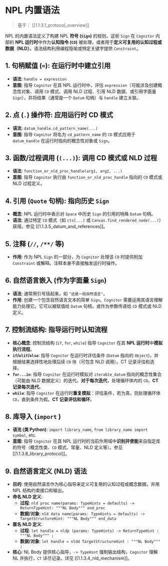 # NPL 内置语法

> 基于： [[1.1.3.1_protocol_overview]]

NPL 的内置语法定义了构建 NPL **符号 (`Sign`)** 的规则，这些 `Sign` 在 `Cognitor` 内部的 **NPL 运行时**中作为**认知指令 (`CD`)** 被处理，或者用于**定义可复用的认知过程或数据（NLD）**。语法结构利用编程隐喻或特定关键字提供 `Constraint`。

## 1. 句柄赋值 (`=`): 在运行时中建立引用

* **语法**: `handle = expression`
* **意图**: 指导 `Cognitor` 在其 NPL 运行时中，评估 `expression`（可能涉及创建概念性对象、调用 `CD` 模式、调用 NLD 过程、引用 NLD 数据、或引用字面量 `Sign`），并将结果（通常是一个 `Datum` 句柄）与 `handle` 建立关联。

## 2. 点 (`.`) 操作符: 应用运行时 CD 模式

* **语法**: `datum_handle.cd_pattern_name(...)`
* **意图**: 指导 `Cognitor` 将名为 `cd_pattern_name` 的 `CD` 模式应用于 `datum_handle` 在运行时指向的概念性对象或 `Sign`。

## 3. 函数/过程调用 (`(...)`): 调用 CD 模式或 NLD 过程

* **语法**: `function_or_nld_proc_handle(arg1, arg2, ...)`
* **意图**: 指导 `Cognitor` 执行由 `function_or_nld_proc_handle` 指向的 `CD` 模式或 NLD 过程定义。

## 4. 引用 (`Quote` 句柄): 指向历史 `Sign`

* **概念**: NPL 运行时中表示对 `Space` 中历史 `Sign` 的引用的特殊 `Datum` 句柄。
* **语法**: 通过特定 `CD` 模式（如 `cts[...]` 或 `Canvas.find_rendered_node(...)`）获得。参见 [[1.1.3.5_datum_and_references]]。

## 5. 注释 (`//`, `/**/` 等)

* **作用**: 作为 NPL `Sign` 的一部分，为 `Cognitor` 处理该 `CD` 时提供附加 `Constraint` 或解释。注释本身不直接触发运行时操作。

## 6. 自然语言嵌入 (作为字面量 `Sign`)

* **语法**: 通常用引号括起来，如 `"这是一段自然语言"`。
* **作用**: 创建一个包含自然语言文本的简单 `Sign`。`Cognitor` 需要运用其语言理解能力处理它。它可以被赋值给 `Datum` 句柄，或作为参数传递给 `CD` 模式或 NLD 定义。

## 7. 控制流结构: 指导运行时认知流程

* **核心概念**: 控制流结构 (`if`, `for`, `while`) 指导 `Cognitor` 在其 **NPL 运行时**中**模拟执行流程**。
* **`if`/`elif`/`else`**: 指导 `Cognitor` 在运行时评估条件 (`Datum` 指向的 `Object`)，并根据结果选择性地处理后续 `CD` 块（可包含 NLD 调用）。CT 记录评估和选择。
* **`for...in`**: 指导 `Cognitor` 在运行时模拟对 `iterable_datum` 指向的概念性集合（可能由 NLD 数据定义）的迭代。**对于每次迭代**，处理循环体内的 `CD`。**CT 记录每次迭代**。
* **`while`**: 指导 `Cognitor` 在运行时**重复模拟**：评估条件，若为真，则处理循环体 `CD`，直到条件为假。**CT 记录评估和循环**。

## 8. 库导入 (`import` )

* **语法 (类 Python)**: `import library_name`, `from library_name import symbol`, etc.
* **意图**: 指导 `Cognitor` 在其 NPL 运行时的当前作用域中**识别并使能**来自指定库的符号（概念性类、`CD` 模式、常量、NLD 定义等）。参见 [[1.1.3.8_library_protocol]]。

## 9. 自然语言定义 (NLD) 语法

* **目的**: 使用自然语言作为核心指导来定义可复用的认知过程或概念数据，并用 NPL 结构约束接口和输出。
* **命名 NLD 定义**:
    * **过程**: `nld proc name(params: TypeHints = defaults) -> ReturnTypeHint: """NL Body""" end_proc`
    * **数据/对象**: `nld data name(params: TypeHints = defaults) -> TargetStructureHint: """NL Body""" end_data`
* **匿名 NLD 定义**:
    * **过程**: `let handle = nldp (params: TypeHints) -> ReturnTypeHint : """NL Body""" ;`
    * **数据/对象**: `let handle = nldd TargetStructureHint : """NL Body""" ;`
* **核心**: NL Body 提供核心指导，`-> TypeHint` 强制输出结构，`Cognitor` 理解 NL 并执行，`CT` 详尽记录。详见 [[1.1.3.4_nld_mechanism]]。
